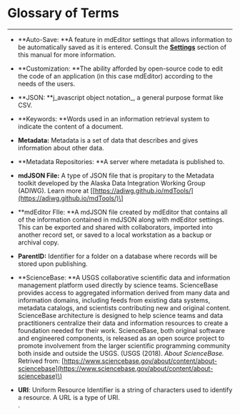 # Glossary of Terms

---

* **Auto-Save: **A feature in mdEditor settings that allows information to be automatically saved as it is entered. Consult the [**Settings**](/settings.md) section of this manual for more information.

* **Customization: **The ability afforded by open-source code to edit the code of an application \(in this case mdEditor\) according to the needs of the users.

* **JSON: **j_avascript object notation_, a general purpose format like CSV.

* **Keywords: **Words used in an information retrieval system to indicate the content of a document.

* **Metadata:** Metadata is a set of data that describes and gives information about other data.

* **Metadata Repositories: **A server where metadata is published to.

* **mdJSON File:** A type of JSON file that is propitary to the Metadata toolkit developed by the Alaska Data Integration Working Group  \(ADIWG\). Learn more at \[[https://adiwg.github.io/mdTools/](https://adiwg.github.io/mdTools/)\]

* **mdEditor FIle: **A mdJSON file created by mdEditor that contains all of the information contained in mdJSON along with mdEditor settings. This can be exported and shared with collaborators,  imported into another record set, or saved to a local workstation as a backup or archival copy.

* **ParentID:** Identifier for a folder on a database where records will be stored upon publishing.

* **ScienceBase: **A USGS collaborative scientific data and information management platform used directly by science teams. ScienceBase provides access to aggregated information derived from many data and information domains, including feeds from existing data systems, metadata catalogs, and scientists contributing new and original content. ScienceBase architecture is designed to help science teams and data practitioners centralize their data and information resources to create a foundation needed for their work. ScienceBase, both original software and engineered components, is released as an open source project to promote involvement from the larger scientific programming community both inside and outside the USGS. \(USGS \(2018\). _About ScienceBase._ Retrived from: [https://www.sciencebase.gov/about/content/about-sciencebase](https://www.sciencebase.gov/about/content/about-sciencebase)\)

* **URI**:  Uniform Resource Identifier is a string of characters used to identify a resource. A URL is a type of URI.  
  .



